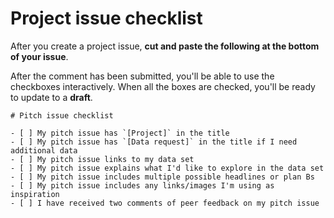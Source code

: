 # Project issue checklist

After you create a project issue, **cut and paste the following at the bottom of your issue**.

After the comment has been submitted, you'll be able to use the checkboxes interactively. When all the boxes are checked, you'll be ready to update to a **draft**.

    # Pitch issue checklist

    - [ ] My pitch issue has `[Project]` in the title
    - [ ] My pitch issue has `[Data request]` in the title if I need additional data
    - [ ] My pitch issue links to my data set
    - [ ] My pitch issue explains what I'd like to explore in the data set
    - [ ] My pitch issue includes multiple possible headlines or plan Bs
    - [ ] My pitch issue includes any links/images I'm using as inspiration
    - [ ] I have received two comments of peer feedback on my pitch issue
